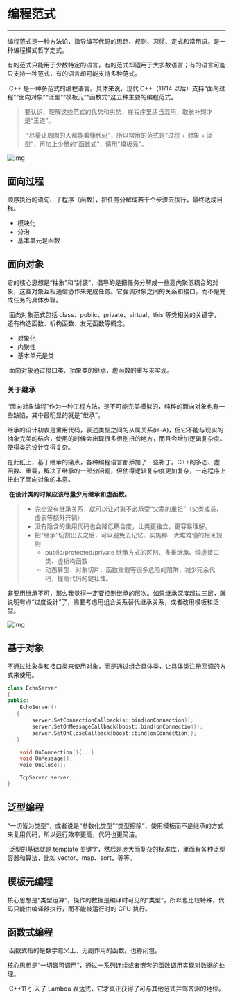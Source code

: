 # 编程范式

---

​		编程范式是一种方法论，指导编写代码的思路、规则、习惯、定式和常用语。是一种编程模式哲学定式。

​		有的范式只能用于少数特定的语言，有的范式却适用于大多数语言；有的语言可能只支持一种范式，有的语言却可能支持多种范式。

​		C++ 是一种多范式的编程语言。具体来说，现代 C++（11/14 以后）支持“面向过程”“面向对象”“泛型”“模板元”“函数式”这五种主要的编程范式。

> ​		要认识、理解这些范式的优势和劣势，在程序里适当混用，取长补短才是“王道”。
>
> ​		“尽量让周围的人都能看懂代码”，所以常用的范式是“过程 + 对象 + 泛型”，再加上少量的“函数式”，慎用“模板元”。

![img](https://static001.geekbang.org/resource/image/6e/87/6ef13308109b2d1795e43c5206c32687.jpg)





## 面向过程

​		顺序执行的语句、子程序（函数），把任务分解成若干个步骤去执行，最终达成目标。

- 模块化
- 分治
- 基本单元是函数





## 面向对象

​		它的核心思想是“抽象”和“封装”，倡导的是把任务分解成一些高内聚低耦合的对象，这些对象互相通信协作来完成任务。它强调对象之间的关系和接口，而不是完成任务的具体步骤。

​		面向对象范式包括 class、public、private、virtual、this 等类相关的关键字，还有构造函数、析构函数、友元函数等概念。

- 对象化
- 内聚性
- 基本单元是类

​		面向对象通过接口类、抽象类的继承，虚函数的重写来实现。

### 关于继承

​		“面向对象编程”作为一种工程方法，是不可能完美模拟的，纯粹的面向对象也有一些缺陷，其中最明显的就是“继承”。

​		继承的设计初衷是重用代码，表述类型之间的从属关系(is-A)，但它不能与现实的抽象完美的结合，使用的时候会出现很多很别扭的地方，而且会增加逻辑复杂度。使得类的设计变得复杂。

​		在此纸上，基于继承的痛点，各种编程语言都添加了一些补丁。C++的多态、虚函数、重载，解决了继承的一部分问题，但使得逻辑复杂度更加复杂，一定程序上扭曲了面向对象的本意。

​		**在设计类的时候应该尽量少用继承和虚函数。**

> - 完全没有继承关系，就可以让对象不必承受“父辈的重担”（父类成员、虚表等额外开销）
> - 没有隐含的重用代码也会降低耦合度，让类更独立，更容易理解。
> - 把“继承”切割出去之后，可以避免去记忆、实施那一大堆难懂的相关规则
>   - public/protected/private 继承方式的区别、多重继承、纯虚接口类、虚析构函数
>   - 动态转型、对象切片、函数重载等很多危险的陷阱，减少冗余代码，提高代码的健壮性。

​		非要用继承不可，那么我觉得一定要控制继承的层次。如果继承深度超过三层，就说明有点“过度设计”了，需要考虑用组合关系替代继承关系，或者改用模板和泛型。

![img](https://static001.geekbang.org/resource/image/14/d5/145780476bd0beb148e5e130c2336ed5.jpg)



## 基于对象

​		不通过抽象类和接口类来使用对象，而是通过组合具体类，让具体类注册回调的方式来使用。

```c++
class EchoServer
{
public:
	EchoServer()
   {
		server.SetConnectionCallback(s::bind(onConnection));
		server.SetOnMessageCallback(boost::bind(onConnection));
		server.SetOnCloseCallback(boost::bind(onConnection));
   }

	void OnConnection(){...}
	void OnMessage();
	voie OnClose();

	TcpServer server;
}
```



## 泛型编程

​		“一切皆为类型”，或者说是“参数化类型”“类型擦除”，使用模板而不是继承的方式来复用代码，所以运行效率更高，代码也更简洁。

​		泛型的基础就是 template 关键字，然后是庞大而复杂的标准库，里面有各种泛型容器和算法，比如 vector、map、sort，等等。



## 模板元编程

​		核心思想是“类型运算”，操作的数据是编译时可见的“类型”，所以也比较特殊，代码只能由编译器执行，而不能被运行时的 CPU 执行。



## 函数式编程

​		函数式指的是数学意义上、无副作用的函数。也称闭包。

​		核心思想是“一切皆可调用”，通过一系列连续或者嵌套的函数调用实现对数据的处理。

​		 C++11 引入了 Lambda 表达式，它才真正获得了可与其他范式并驾齐驱的地位。
